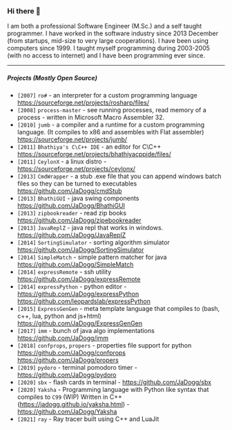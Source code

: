 ### Hi there 👋

I am both a professional Software Engineer (M.Sc.) and a self taught programmer. I have worked in the software industry since 2013 December (from startups, mid-size to very large cooperations). I have been using computers since 1999. I taught myself programming during 2003-2005 (with no access to internet) and I have been programming ever since.

---

##### Projects (Mostly Open Source)
* `[2007]` `ro#` - an interpreter for a custom programming language https://sourceforge.net/projects/rosharp/files/
* `[2008]` `process-master` - see running processes, read memory of a process - written in Microsoft Macro Assembler 32.
* `[2010]` `jumb` - a compiler and a runtime for a custom programming language. (It compiles to x86 and assembles with Flat assembler) https://sourceforge.net/projects/jumb/
* `[2011]` `Bhathiya's C\C++ IDE` - an editor for C\C++ https://sourceforge.net/projects/bhathiyacppide/files/
* `[2011]` `CeylonX` - a linux distro - https://sourceforge.net/projects/ceylonx/
* `[2013]` `CmdWrapper` - a stub .exe file that you can append windows batch files so they can be turned to executables https://github.com/JaDogg/cmdStub
* `[2013]` `BhathiGUI` - java swing components https://github.com/JaDogg/BhathiGUI
* `[2013]` `zipbookreader` - read zip books https://github.com/JaDogg/zipebookreader
* `[2013]` `JavaReplZ` - java repl that works in windows. https://github.com/JaDogg/JavaReplZ
* `[2014]` `SortingSimulator` - sorting algorithm simulator https://github.com/JaDogg/SortingSimulator
* `[2014]` `SimpleMatch` - simple pattern matcher for java https://github.com/JaDogg/SimpleMatch
* `[2014]` `expressRemote` - ssh utility https://github.com/JaDogg/expressRemote
* `[2014]` `expressPython` - python editor - https://github.com/JaDogg/expressPython https://github.com/leopardslab/expressPython
* `[2015]` `ExpressGenGen` - meta template language that compiles to (bash, c++, lua, python and js+html) https://github.com/JaDogg/ExpressGenGen
* `[2017]` `imm` - bunch of java algo implementations https://github.com/JaDogg/imm
* `[2018]` `confprops`, `propers` - properties file support for python https://github.com/JaDogg/confprops https://github.com/JaDogg/propers
* `[2019]` `pydoro` - terminal pomodoro timer - https://github.com/JaDogg/pydoro
* `[2020]` `sbx` - flash cards in terminal - https://github.com/JaDogg/sbx
* `[2020]` `Yaksha` - Programming language with Python like syntax that compiles to `C99` (WIP) Written in C++ (https://jadogg.github.io/yaksha.html) - https://github.com/JaDogg/Yaksha
* `[2021]` `ray` - Ray tracer built using C++ and LuaJit 
